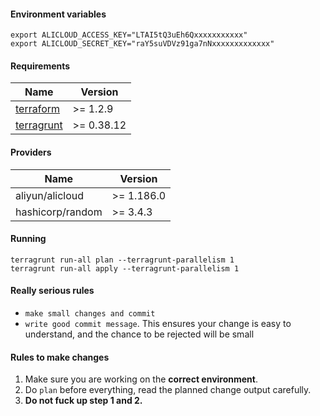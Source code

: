 #### Environment variables
```hcl
export ALICLOUD_ACCESS_KEY="LTAI5tQ3uEh6Qxxxxxxxxxxx"
export ALICLOUD_SECRET_KEY="raY5suVDVz91ga7nNxxxxxxxxxxxxx"
```

#### Requirements
| Name | Version |
|------|---------|
| [terraform](https://github.com/hashicorp/terraform) | >= 1.2.9 |
| [terragrunt](https://github.com/gruntwork-io/terragrunt) | >= 0.38.12 |

#### Providers
| Name | Version |
|------|---------|
| aliyun/alicloud | >= 1.186.0 |
| hashicorp/random | >= 3.4.3 |

#### Running
```hcl
terragrunt run-all plan --terragrunt-parallelism 1
terragrunt run-all apply --terragrunt-parallelism 1
```

#### Really serious rules
- `make small changes and commit`
- `write good commit message`.
This ensures your change is easy to understand, and the chance to be rejected will be small

#### Rules to make changes
1. Make sure you are working on the **correct environment**.
2. Do `plan` before everything, read the planned change output carefully.
3. **Do not fuck up step 1 and 2.**